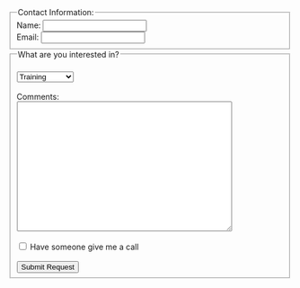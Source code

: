 <!DOCTYPE html>
<html>
<head>
	<title>HTML Basic Tags</title>
</head>
<body>
	<fieldset>
		<legend>Contact Information:</legend>
			Name: <input type="text" name=""><br>
			Email: <input type="text" name="">
	</fieldset>
	<fieldset>
		<legend>What are you interested in?</legend><br>
		<select name="options">
			<option value="opt_development">Development</option>
			<option value="opt_training" selected>Training</option>
			<option value="opt_other">Other</option>
		</select><br><br>
		Comments:<br>
		<textarea cols="45" rows="15"></textarea><br><br>
		<input type="checkbox" name=""> Have someone give me a call </input><br><br>
		<input type="submit" name="" value="Submit Request"></input>
	</fieldset>
</body>
</html>
